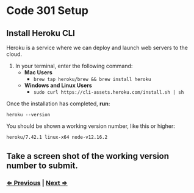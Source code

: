 # Code 301 Setup

## Install Heroku CLI

Heroku is a service where we can deploy and launch web servers to the cloud.

1. In your terminal, enter the following command:
   - **Mac Users**
     - `brew tap heroku/brew && brew install heroku`
   - **Windows and Linux Users**
     - `sudo curl https://cli-assets.heroku.com/install.sh | sh`

Once the installation has completed, **run:**

 `heroku --version`

You should be shown a working version number, like this or higher:

```bash
heroku/7.42.1 linux-x64 node-v12.16.2
```

Take a screen shot of the working version number to submit.
---

### [⇐ Previous](./README.md) | [Next ⇒](./2-mongo.md)
